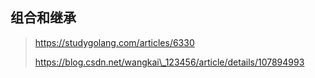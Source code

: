 ## 组合和继承

> https://studygolang.com/articles/6330
>
> https://blog.csdn.net/wangkai\_123456/article/details/107894993



